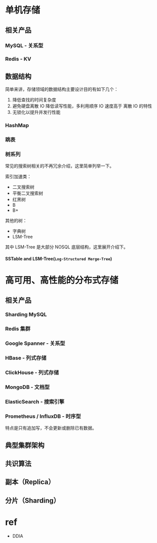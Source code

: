 # 单机存储

## 相关产品

### MySQL - 关系型

### Redis - KV

## 数据结构

简单来讲，存储领域的数据结构主要设计目的有如下几个：
1. 降低查找的时间复杂度
2. 避免硬盘离散 IO 降低读写性能，多利用顺序 IO 速度高于 离散 IO 的特性
3. 无锁化以提升并发行性能

### HashMap

### 跳表

### 树系列

常见的搜索树相关的不再冗余介绍，这里简单列举一下。

索引加速类：
- 二叉搜索树
- 平衡二叉搜索树
- 红黑树
- B
- B+

其他的树：
- 字典树
- LSM-Tree

其中 LSM-Tree 是大部分 NOSQL 底层结构，这里展开介绍下。

#### SSTable and LSM-Tree(`Log-Structured Merge-Tree`)


# 高可用、高性能的分布式存储

## 相关产品

### Sharding MySQL

### Redis 集群

### Google Spanner - 关系型

### HBase - 列式存储

### ClickHouse - 列式存储

### MongoDB - 文档型

### ElasticSearch - 搜索引擎

### Prometheus / InfluxDB - 时序型

特点是只有追加写，不会更新或删除已有数据。

## 典型集群架构

## 共识算法

## 副本（Replica）

## 分片（Sharding）

# ref
- DDIA